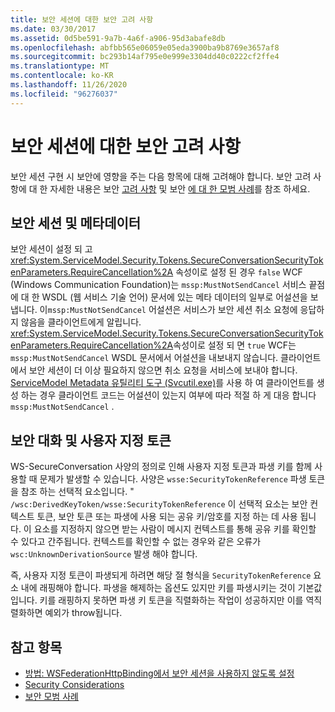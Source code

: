 ```yaml
---
title: 보안 세션에 대한 보안 고려 사항
ms.date: 03/30/2017
ms.assetid: 0d5be591-9a7b-4a6f-a906-95d3abafe8db
ms.openlocfilehash: abfbb565e06059e05eda3900ba9b8769e3657af8
ms.sourcegitcommit: bc293b14af795e0e999e3304dd40c0222cf2ffe4
ms.translationtype: MT
ms.contentlocale: ko-KR
ms.lasthandoff: 11/26/2020
ms.locfileid: "96276037"
---
```

# <a name="security-considerations-for-secure-sessions"></a>보안 세션에 대한 보안 고려 사항

보안 세션 구현 시 보안에 영향을 주는 다음 항목에 대해 고려해야 합니다. 보안 고려 사항에 대 한 자세한 내용은 보안 [고려 사항](security-considerations-in-wcf.md) 및 보안 [에 대 한 모범 사례](best-practices-for-security-in-wcf.md)를 참조 하세요.  
  
## <a name="secure-sessions-and-metadata"></a>보안 세션 및 메타데이터  

 보안 세션이 설정 되 고 <xref:System.ServiceModel.Security.Tokens.SecureConversationSecurityTokenParameters.RequireCancellation%2A> 속성이로 설정 된 경우 `false` WCF (Windows Communication Foundation)는 `mssp:MustNotSendCancel` 서비스 끝점에 대 한 WSDL (웹 서비스 기술 언어) 문서에 있는 메타 데이터의 일부로 어설션을 보냅니다. 이`mssp:MustNotSendCancel` 어설션은 서비스가 보안 세션 취소 요청에 응답하지 않음을 클라이언트에게 알립니다. <xref:System.ServiceModel.Security.Tokens.SecureConversationSecurityTokenParameters.RequireCancellation%2A>속성이로 설정 되 면 `true` WCF는 `mssp:MustNotSendCancel` WSDL 문서에서 어설션을 내보내지 않습니다. 클라이언트에서 보안 세션이 더 이상 필요하지 않으면 취소 요청을 서비스에 보내야 합니다. [ServiceModel Metadata 유틸리티 도구 (Svcutil.exe)](../servicemodel-metadata-utility-tool-svcutil-exe.md)를 사용 하 여 클라이언트를 생성 하는 경우 클라이언트 코드는 어설션이 있는지 여부에 따라 적절 하 게 대응 합니다 `mssp:MustNotSendCancel` .  
  
## <a name="secure-conversations-and-custom-tokens"></a>보안 대화 및 사용자 지정 토큰  

 WS-SecureConversation 사양의 정의로 인해 사용자 지정 토큰과 파생 키를 함께 사용할 때 문제가 발생할 수 있습니다. 사양은 `wsse:SecurityTokenReference` 파생 토큰을 참조 하는 선택적 요소입니다. " `/wsc:DerivedKeyToken/wsse:SecurityTokenReference` 이 선택적 요소는 보안 컨텍스트 토큰, 보안 토큰 또는 파생에 사용 되는 공유 키/암호를 지정 하는 데 사용 됩니다. 이 요소를 지정하지 않으면 받는 사람이 메시지 컨텍스트를 통해 공유 키를 확인할 수 있다고 간주됩니다. 컨텍스트를 확인할 수 없는 경우와 같은 오류가 `wsc:UnknownDerivationSource` 발생 해야 합니다.  
  
 즉, 사용자 지정 토큰이 파생되게 하려면 해당 절 형식을 `SecurityTokenReference` 요소 내에 래핑해야 합니다. 파생을 해제하는 옵션도 있지만 키를 파생시키는 것이 기본값입니다. 키를 래핑하지 못하면 파생 키 토큰을 직렬화하는 작업이 성공하지만 이를 역직렬화하면 예외가 throw됩니다.  
  
## <a name="see-also"></a>참고 항목

- [방법: WSFederationHttpBinding에서 보안 세션을 사용하지 않도록 설정](how-to-disable-secure-sessions-on-a-wsfederationhttpbinding.md)
- [Security Considerations](security-considerations-in-wcf.md)
- [보안 모범 사례](best-practices-for-security-in-wcf.md)
